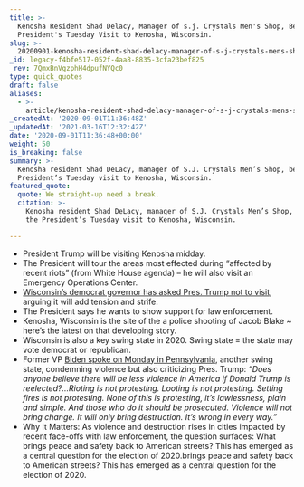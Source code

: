 ```yaml
---
title: >-
  Kenosha Resident Shad Delacy, Manager of s.j. Crystals Men's Shop, Before the
  President's Tuesday Visit to Kenosha, Wisconsin.
slug: >-
  20200901-kenosha-resident-shad-delacy-manager-of-s-j-crystals-mens-shop-on-the-presidents-visit-to-kenosha-wisconsin
_id: legacy-f4bfe517-052f-4aa8-8835-3cfa23bef825
_rev: 7QmxBnVgzphH4dpufNYQc0
type: quick_quotes
draft: false
aliases:
  - >-
    article/kenosha-resident-shad-delacy-manager-of-s-j-crystals-mens-shop-on-the-presidents-visit-to-kenosha-wisconsin/
_createdAt: '2020-09-01T11:36:48Z'
_updatedAt: '2021-03-16T12:32:42Z'
date: '2020-09-01T11:36:48+00:00'
weight: 50
is_breaking: false
summary: >-
  Kenosha resident Shad DeLacy, manager of S.J. Crystals Men’s Shop, before the
  President’s Tuesday visit to Kenosha, Wisconsin.
featured_quote:
  quote: We straight-up need a break.
  citation: >-
    Kenosha resident Shad DeLacy, manager of S.J. Crystals Men’s Shop, before
    the President’s Tuesday visit to Kenosha, Wisconsin.

---
```

* President Trump will be visiting Kenosha midday.
* The President will tour the areas most effected during “affected by recent riots” (from White House agenda) – he will also visit an Emergency Operations Center.
* [Wisconsin’s democrat governor has asked Pres. Trump not to visit](https://www.washingtonpost.com/national/trump-to-visit-kenosha-as-local-officials-ask-him-to-stay-away/2020/08/31/91eef2d8-ebd1-11ea-99a1-71343d03bc29_story.html), arguing it will add tension and strife.
* The President says he wants to show support for law enforcement.
* Kenosha, Wisconsin is the site of the a police shooting of Jacob Blake ~ here’s the latest on that developing story.
* Wisconsin is also a key swing state in 2020. Swing state = the state may vote democrat or republican.
* Former VP [Biden spoke on Monday in Pennsylvania](https://www.cnbc.com/2020/08/31/biden-trump-kenosha-violence.html), another swing state, condemning violence but also criticizing Pres. Trump: _“Does anyone believe there will be less violence in America if Donald Trump is reelected?…Rioting is not protesting. Looting is not protesting. Setting fires is not protesting. None of this is protesting, it’s lawlessness, plain and simple. And those who do it should be prosecuted. Violence will not bring change. It will only bring destruction. It’s wrong in every way.”_
* Why It Matters: As violence and destruction rises in cities impacted by recent face-offs with law enforcement, the question surfaces: What brings peace and safety back to American streets? This has emerged as a central question for the election of 2020.brings peace and safety back to American streets? This has emerged as a central question for the election of 2020.